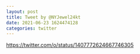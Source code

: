 ```yaml
--- 
layout: post 
title: Tweet by @NYJewel24kt 
date: 2021-06-23 1624474128 
categories: twitter 
--- 
```

https://twitter.com/o/status/1407772624667746305